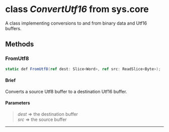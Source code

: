 # class *ConvertUtf16* from sys.core

A class implementing conversions to and from binary data and Utf16 buffers.

## Methods

### FromUtf8

```C#
static def FromUtf8(ref dest: Slice<Word>, ref src: ReadSlice<Byte>);
```

#### Brief

Converts a source Utf8 buffer to a destination Utf16 buffer.

#### Parameters
> *dest* => the destination buffer  
> *src* => the source buffer  
***

